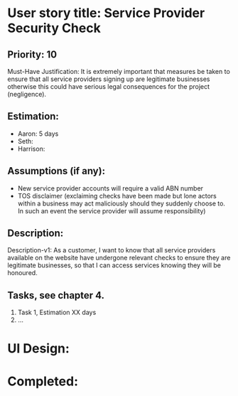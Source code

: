# User story title: Service Provider Security Check

## Priority: 10
Must-Have
Justification: It is extremely important that measures be taken to ensure that all service providers signing up
are legitimate businesses otherwise this could have serious legal consequences for the project (negligence).

## Estimation:
* Aaron: 5 days
* Seth:
* Harrison:

## Assumptions (if any):
* New service provider accounts will require a valid ABN number
* TOS disclaimer (exclaiming checks have been made but lone actors within a business may act maliciously should they
suddenly choose to. In such an event the service provider will assume responsibility)

## Description:

Description-v1: As a customer, I want to know that all service providers available on the website have undergone
relevant checks to ensure they are legitimate businesses, so that I can access services knowing they will be honoured.


## Tasks, see chapter 4.

1. Task 1, Estimation XX days
2. ...


# UI Design:


# Completed:
